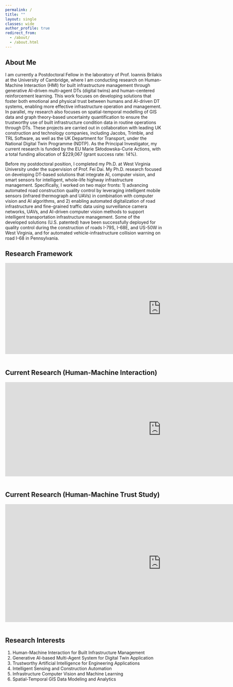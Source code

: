 ```yaml
---
permalink: /
title: ""
layout: single
classes: wide
author_profile: true
redirect_from: 
  - /about/
  - /about.html
---
```

## About Me
I am currently a Postdoctoral Fellow in the laboratory of Prof. Ioannis Brilakis at the University of Cambridge, where I am conducting research on Human-Machine Interaction (HMI) for built infrastructure management through generative AI-driven multi-agent DTs (digital twins) and human-centered reinforcement learning. This work focuses on developing solutions that foster both emotional and physical trust between humans and AI-driven DT systems, enabling more effective infrastructure operation and management. In parallel, my research also focuses on spatial-temporal modelling of GIS data and graph theory-based uncertainty quantification to ensure the trustworthy use of built infrastructure condition data in routine operations through DTs. These projects are carried out in collaboration with leading UK construction and technology companies, including Jacobs, Trimble, and TRL Software, as well as the UK Department for Transport, under the National Digital Twin Programme (NDTP). As the Principal Investigator, my current research is funded by the EU Marie Skłodowska-Curie Actions, with a total funding allocation of $229,067 (grant success rate: 14%).

Before my postdoctoral position, I completed my Ph.D. at West Virginia University under the supervision of Prof. Fei Dai. My Ph.D. research focused on developing DT-based solutions that integrate AI, computer vision, and smart sensors for intelligent, whole-life highway infrastructure management. Specifically, I worked on two major fronts: 1) advancing automated road construction quality control by leveraging intelligent mobile sensors (infrared thermograph and UAVs) in combination with computer vision and AI algorithms, and 2) enabling automated digitalization of road infrastructure and fine-grained traffic data using surveillance camera networks, UAVs, and AI-driven computer vision methods to support intelligent transportation infrastructure management. Some of the developed solutions (U.S. patented) have been successfully deployed for quality control during the construction of roads I-79S, I-68E, and US-50W in West Virginia, and for automated vehicle-infrastructure collision warning on road I-68 in Pennsylvania. 
<br>

## Research Framework
<div style="position:relative; padding-bottom:58%; height:0; overflow:hidden; width:1000px; margin:0 auto;">
  <iframe src="https://www.youtube.com/embed/yAbBjj05k-0?autoplay=1&mute=1"
          title="Research Framework"
          style="position:absolute; top:0; left:0; width:100%; height:100%;"
          frameborder="0"
          allow="accelerometer; autoplay; clipboard-write; encrypted-media; gyroscope; picture-in-picture"
          allowfullscreen>
  </iframe>
</div>
<br>

## Current Research (Human-Machine Interaction)
<div style="position:relative; padding-bottom:60%; height:0; overflow:hidden; width:1000px; margin:0 auto;">
  <iframe src="https://www.youtube.com/embed/OyTBUhx_EZw?autoplay=1&mute=0"
          title="Human-Machine Interaction"
          style="position:absolute; top:0; left:0; width:100%; height:100%;"
          frameborder="0"
          allow="accelerometer; autoplay; clipboard-write; encrypted-media; gyroscope; picture-in-picture"
          allowfullscreen>
  </iframe>
</div>
<br>

## Current Research (Human-Machine Trust Study)
<div style="position:relative; padding-bottom:75%; height:0; overflow:hidden; width:1000px; margin:0 auto;">
  <iframe src="https://www.youtube.com/embed/XWkY5sy1dlM"
          title="Human-Machine Trust Study"
          style="position:absolute; top:0; left:0; width:100%; height:100%;"
          frameborder="0"
          allow="accelerometer; autoplay; clipboard-write; encrypted-media; gyroscope; picture-in-picture"
          allowfullscreen>
  </iframe>
</div>
<br>

## Research Interests
1. Human-Machine Interaction for Built Infrastructure Management
1. Generative AI-based Multi-Agent System for Digital Twin Application
1. Trustworthy Artificial Intelligence for Engineering Applications
1. Intelligent Sensing and Construction Automation
1. Infrastructure Computer Vision and Machine Learning 
1. Spatial-Temporal GIS Data Modeling and Analytics
